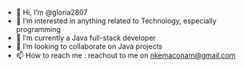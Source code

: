 - 👋 Hi, I’m @gloria2807
- 👀 I’m interested in anything related to Technology, especially programming
- 🌱 I’m currently a Java full-stack developer
- 💞️ I’m looking to collaborate on Java projects
- 📫 How to reach me : reachout to me on nkemaconam@gmail.com

<!---
gloria2807/gloria2807 is a ✨ special ✨ repository because its `README.md` (this file) appears on your GitHub profile.
You can click the Preview link to take a look at your changes.
--->
